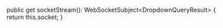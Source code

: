   public get socketStream(): WebSocketSubject<DropdownQueryResult<T>> {
    return this.socket;
  }
